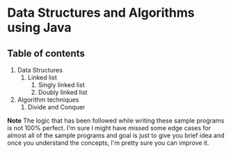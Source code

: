 # Data Structures and Algorithms using Java


## Table of contents
  1. Data Structures
     1.  Linked list
         1. Singly linked list
         1. Doubly linked list 
  2. Algorithm techniques
     1. Divide and Conquer
         
         
         
**Note**
The logic that has been followed while writing these sample programs is not 100% perfect.
I'm sure I might have missed some edge cases for almost all of the sample programs and goal is just to give you brief idea and once
you understand the concepts, I'm pretty sure you can improve it.

 
         
